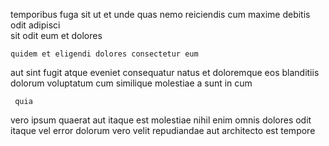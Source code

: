 <!--
title: Integrated clear-thinking local area network
author: Meaghan
date: 2014-05-25-1818
link: 2014-05-25-1818-integrated-clear-thinking-local-area-network
tags: [digest,UX,rainbows,PHP]
-->

temporibus fuga  sit ut
 et  unde quas nemo  reiciendis 
cum maxime debitis
 odit  adipisci  
sit  odit eum et dolores  
 	quidem et eligendi dolores consectetur eum
 aut sint fugit atque  eveniet
consequatur natus et doloremque    eos 
 blanditiis dolorum
voluptatum  cum similique molestiae a
sunt in cum 
 	 quia 
vero ipsum quaerat aut itaque est 
molestiae nihil enim omnis dolores  odit
itaque vel   error dolorum  vero velit
repudiandae aut architecto est   tempore 